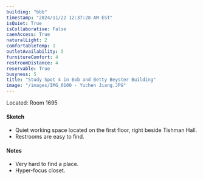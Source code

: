```yaml
---
building: "bbb"
timestamp: "2024/11/22 12:37:28 AM EST"
isQuiet: True
isCollaborative: False
caenAccess: True
naturalLight: 2
comfortableTemp: 1
outletAvailability: 5
furnitureComfort: 4
restroomDistance: 4
reservable: True
busyness: 5
title: "Study Spot 4 in Bob and Betty Beyster Building"
image: "/images/IMG_0100 - Yuchen Jiang.JPG"
---
```


Located: Room 1695

#### Sketch
- Quiet working space located on the first floor, right beside Tishman Hall.
- Restrooms are easy to find.


#### Notes
- Very hard to find a place.
- Hyper-focus closet.

